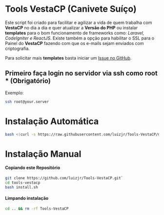 # Tools VestaCP (Canivete Suíço)

Este script foi criado para facilitar e agilizar a vida de quem trabalha com **VestaCP** no dia a dia e quer atualizar a **Versão do PHP** ou instalar **templates** para o bom funcionamento de frameworks como: *Laravel, CodeIgniter e ReactJS*. Existe também a opção para habilitar o SSL para o Painel do **VestaCP** fazendo com que os e-mails sejam enviados com criptografia.

Para solicitar mais **templates** basta iniciar um [Issue no GitHub](https://github.com/luizjr/Tools-VestaCP/issues/new).

## Primeiro faça login no servidor via ssh como root * (Obrigatório)
Exemplo:
```sh
ssh root@your.server
```

# Instalação Automática

```sh
bash <(curl -s https://raw.githubusercontent.com/luizjr/Tools-VestaCP/master/install.sh)
```

# Instalação Manual

#### Copiando este Repositório

```sh
git clone https://github.com/luizjr/Tools-VestaCP.git`  
cd tools-vestacp
bash install.sh
```

#### Limpando instalação

```sh
cd .. && rm -rf Tools-VestaCP
```
